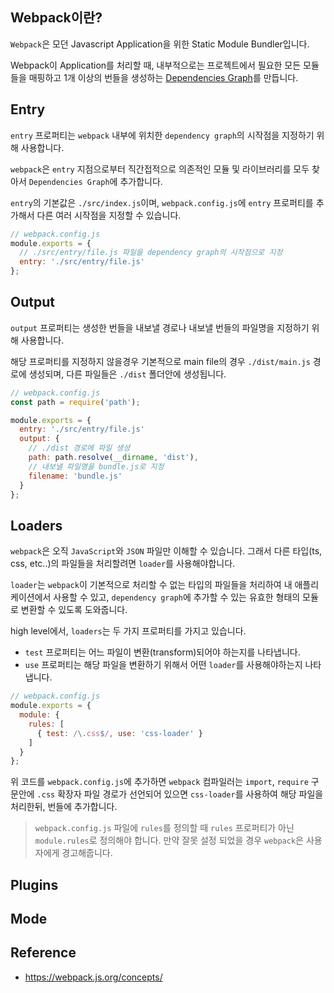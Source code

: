 ## Webpack이란?

`Webpack`은 모던 Javascript Application을 위한 Static Module Bundler입니다.

Webpack이 Application를 처리할 때, 내부적으로는 프로젝트에서 필요한 모든 모듈들을 매핑하고 1개 이상의 번들을 생성하는 [Dependencies Graph](https://webpack.js.org/concepts/dependency-graph/)를 만듭니다.

## Entry

`entry` 프로퍼티는 `webpack` 내부에 위치한 `dependency graph`의 시작점을 지정하기 위해 사용합니다.

`webpack`은 `entry` 지점으로부터 직간접적으로 의존적인 모듈 및 라이브러리를 모두 찾아서 `Dependencies Graph`에 추가합니다.

`entry`의 기본값은 `./src/index.js`이며, `webpack.config.js`에 `entry` 프로퍼티를 추가해서 다른 여러 시작점을 지정할 수 있습니다.

```javascript
// webpack.config.js
module.exports = {
  // ./src/entry/file.js 파일을 dependency graph의 시작점으로 지정
  entry: './src/entry/file.js'
};
```

## Output

`output` 프로퍼티는 생성한 번들을 내보낼 경로나 내보낼 번들의 파일명을 지정하기 위해 사용합니다.

해당 프로퍼티를 지정하지 않을경우 기본적으로 main file의 경우 `./dist/main.js` 경로에 생성되며, 다른 파일들은 `./dist` 폴더안에 생성됩니다.

```javascript
// webpack.config.js
const path = require('path');

module.exports = {
  entry: './src/entry/file.js'
  output: {
    // ./dist 경로에 파일 생셩
    path: path.resolve(__dirname, 'dist'),
    // 내보낼 파일명을 bundle.js로 지정
    filename: 'bundle.js'
  }
};
```

## Loaders

`webpack`은 오직 `JavaScript`와 `JSON` 파일만 이해할 수 있습니다. 그래서 다른 타입(ts, css, etc..)의 파일들을 처리할려면 `loader`를 사용해야합니다.

`loader`는 `webpack`이 기본적으로 처리할 수 없는 타입의 파일들을 처리하여 내 애플리케이션에서 사용할 수 있고, `dependency graph`에 추가할 수 있는 유효한 형태의 모듈로 변환할 수 있도록 도와줍니다.

high level에서, `loaders`는 두 가지 프로퍼티를 가지고 있습니다.

- `test` 프로퍼티는 어느 파일이 변환(transform)되어야 하는지를 나타냅니다.
- `use` 프로퍼티는 해당 파일을 변환하기 위해서 어떤 `loader`를 사용해야하는지 나타냅니다.

```javascript
// webpack.config.js
module.exports = {
  module: {
    rules: [
      { test: /\.css$/, use: 'css-loader' }
    ]
  }
};
```

위 코드를 `webpack.config.js`에 추가하면 `webpack` 컴파일러는 `import`, `require` 구문안에 `.css` 확장자 파일 경로가 선언되어 있으면 `css-loader`를 사용하여 해당 파일을 처리한뒤, 번들에 추가합니다.

> `webpack.config.js` 파일에 `rules`를 정의할 때 `rules` 프로퍼티가 아닌 `module.rules`로 정의해야 합니다. 만약 잘못 설정 되었을 경우 `webpack`은 사용자에게 경고해줍니다.

## Plugins

## Mode

## Reference

- https://webpack.js.org/concepts/
